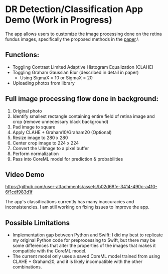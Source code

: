 # DR Detection/Classification App Demo (Work in Progress)

The app allows users to customize the image processing done on the retina fundus images, specifically the proposed methods in the [paper](https://ieeexplore.ieee.org/document/10874046).\
## Functions:
- Toggling Contrast Limited Adaptive Histogram Equalization (CLAHE)
- Toggling Graham Gaussian Blur (described in detail in paper)
  - Using SigmaX = 10 or SigmaX = 20
- Uploading photos from library

## Full image processing flow done in background:
1. Original photo
2. Identify smallest rectangle containing entire field of retina image and crop (remove unnecessary black background)
3. Pad image to square
4. Apply CLAHE + Graham10/Graham20 (Optional)
5. Resize image to 280 x 280
6. Center crop image to 224 x 224
7. Convert the UIImage to a pixel buffer
8. Perform normalization
9. Pass into CoreML model for prediction & probabilities

## Video Demo

https://github.com/user-attachments/assets/b02d68fe-3414-490c-a410-6f1cdf983d1f

The app's classifications currently has many inaccuracies and inconsistencies. I am still working on fixing issues to improve the app.

## Possible Limitations
- Implementation gap between Python and Swift: I did my best to replicate my original Python code for preprocessing to Swift, but there may be some differences that alter the properties of the images that makes it compatible with the CoreML model.
- The current model only uses a saved CoreML model trained from using CLAHE + Graham20, and it is likely incompatible with the other combinations.
